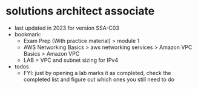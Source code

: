 # solutions architect associate

- last updated in 2023 for version SSA-C03
- bookmark:
  - Exam Prep (With practice material) > module 1
  - AWS Networking Basics > aws networking services > Amazon VPC Basics > Amazon VPC
  - LAB > VPC and subnet sizing for IPv4
- todos
  - FYI: just by opening a lab marks it as completed, check the completed list and figure out which ones you still need to do
